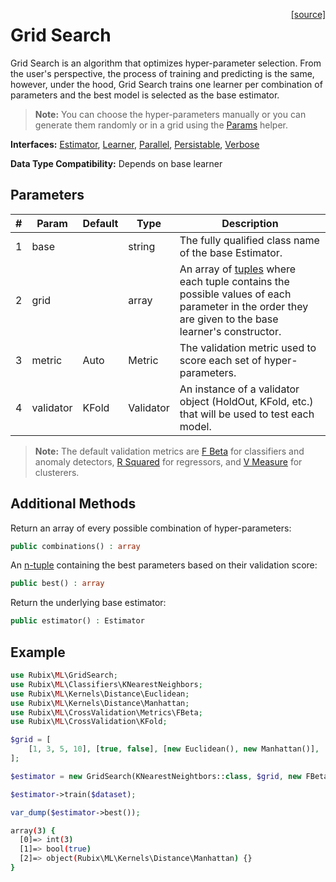 <span style="float:right;"><a href="https://github.com/RubixML/RubixML/blob/master/src/GridSearch.php">[source]</a></span>

# Grid Search
Grid Search is an algorithm that optimizes hyper-parameter selection. From the user's perspective, the process of training and predicting is the same, however, under the hood, Grid Search trains one learner per combination of parameters and the best model is selected as the base estimator.

> **Note:** You can choose the hyper-parameters manually or you can generate them randomly or in a grid using the [Params](other/helpers/params.md) helper.

**Interfaces:** [Estimator](estimator.md), [Learner](learner.md), [Parallel](parallel.md), [Persistable](persistable.md), [Verbose](verbose.md)

**Data Type Compatibility:** Depends on base learner

## Parameters
| # | Param | Default | Type | Description |
|---|---|---|---|---|
| 1 | base | | string | The fully qualified class name of the base Estimator. |
| 2 | grid | | array | An array of [tuples](faq.md#what-is-a-tuple) where each tuple contains the possible values of each parameter in the order they are given to the base learner's constructor. |
| 3 | metric | Auto | Metric | The validation metric used to score each set of hyper-parameters. |
| 4 | validator | KFold | Validator | An instance of a validator object (HoldOut, KFold, etc.) that will be used to test each model. |

> **Note:** The default validation metrics are [F Beta](cross-validation/metrics/f-beta.md) for classifiers and anomaly detectors, [R Squared](cross-validation/metrics/r-squared.md) for regressors, and [V Measure](cross-validation/metrics/v-measure.md) for clusterers.

## Additional Methods
Return an array of every possible combination of hyper-parameters:
```php
public combinations() : array
```

An [n-tuple](faq.md#what-is-a-tuple) containing the best parameters based on their validation score:
```php
public best() : array
```

Return the underlying base estimator:
```php
public estimator() : Estimator
```

## Example
```php
use Rubix\ML\GridSearch;
use Rubix\ML\Classifiers\KNearestNeighbors;
use Rubix\ML\Kernels\Distance\Euclidean;
use Rubix\ML\Kernels\Distance\Manhattan;
use Rubix\ML\CrossValidation\Metrics\FBeta;
use Rubix\ML\CrossValidation\KFold;

$grid = [
	[1, 3, 5, 10], [true, false], [new Euclidean(), new Manhattan()],
];

$estimator = new GridSearch(KNearestNeightbors::class, $grid, new FBeta(), new KFold(5));

$estimator->train($dataset);

var_dump($estimator->best());
```

```sh
array(3) {
  [0]=> int(3)
  [1]=> bool(true)
  [2]=> object(Rubix\ML\Kernels\Distance\Manhattan) {}
}
```